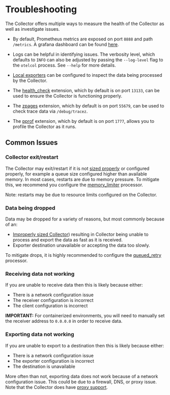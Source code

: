 # Troubleshooting

The Collector offers multiple ways to measure the health of the Collector
as well as investigate issues.

- By default, Prometheus metrics are exposed on port `8888` and path
`/metrics`. A grafana dashboard can be found
[here](https://grafana.com/grafana/dashboards/11575).

- Logs can be helpful in identifying issues. The verbosity level, which
defaults to `INFO` can also be adjusted by passing the `--log-level` flag
to the `otelcol` process. See `--help` for more details.

- [Local exporters](https://github.com/open-telemetry/opentelemetry-collector/tree/master/exporter#local-exporters)
can be configured to inspect the data being processed by the Collector.

- The [health_check](https://github.com/open-telemetry/opentelemetry-collector/blob/master/extension/README.md#health_check)
extension, which by default is on port `13133`, can be used to ensure
the Collector is functioning properly.

- The [zpages](https://github.com/open-telemetry/opentelemetry-collector/blob/master/extension/README.md#zpages)
extension, which by default is on port `55679`, can be used to check
trace data via `/debug/tracez`.

- The [pprof](https://github.com/open-telemetry/opentelemetry-collector/blob/master/extension/README.md#pprof)
extension, which by default is on port `1777`, allows you to profile the
Collector as it runs.

## Common Issues

### Collector exit/restart

The Collector may exit/restart if it is not
[sized properly](https://github.com/open-telemetry/opentelemetry-collector/blob/master/docs/performance.md)
or configured properly, for example a queue size configured higher than
available memory. In most cases, restarts are due to memory
pressure. To mitigate this, we recommend you configure the
[memory_limiter](https://github.com/open-telemetry/opentelemetry-collector/tree/master/processor#memory-limiter)
processor.

Note: restarts may be due to resource limits configured on the Collector.

### Data being dropped

Data may be dropped for a variety of reasons, but most commonly because of an:

- [Improperly sized Collector](https://github.com/open-telemetry/opentelemetry-collector/blob/master/docs/performance.md)) resulting in Collector being unable to process and export the data as fast as it is received.
- Exporter destination unavailable or accepting the data too slowly.

To mitigate drops, it is highly recommended to configure the
[queued_retry](https://github.com/open-telemetry/opentelemetry-collector/tree/master/processor#queued-retry)
processor.

### Receiving data not working

If you are unable to receive data then this is likely because
either:

- There is a network configuration issue
- The receiver configuration is incorrect
- The client configuration is incorrect

**IMPORTANT:** For containerized environments, you will need to manually set the
receiver address to `0.0.0.0` in order to receive data.

### Exporting data not working

If you are unable to export to a destination then this is likely because
either:

- There is a network configuration issue
- The exporter configuration is incorrect
- The destination is unavailable

More often than not, exporting data does not work because of a network
configuration issue. This could be due to a firewall, DNS, or proxy
issue. Note that the Collector does have
[proxy support](https://github.com/open-telemetry/opentelemetry-collector/tree/master/exporter#proxy-support).
